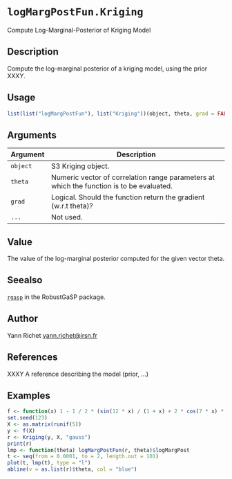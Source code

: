 # `logMargPostFun.Kriging`

Compute Log-Marginal-Posterior of Kriging Model


## Description

Compute the log-marginal posterior of a kriging model, using the
 prior XXXY.


## Usage

```r
list(list("logMargPostFun"), list("Kriging"))(object, theta, grad = FALSE, ...)
```


## Arguments

Argument      |Description
------------- |----------------
`object`     |     S3 Kriging object.
`theta`     |     Numeric vector of correlation range parameters at which the function is to be evaluated.
`grad`     |     Logical. Should the function return the gradient (w.r.t theta)?
`...`     |     Not used.


## Value

The value of the log-marginal posterior computed for the
 given vector theta.


## Seealso

[`rgasp`](#rgasp) in the RobustGaSP package.


## Author

Yann Richet yann.richet@irsn.fr


## References

XXXY A reference describing the model (prior, ...)


## Examples

```r
f <- function(x) 1 - 1 / 2 * (sin(12 * x) / (1 + x) + 2 * cos(7 * x) * x^5 + 0.7)
set.seed(123)
X <- as.matrix(runif(5))
y <- f(X)
r <- Kriging(y, X, "gauss")
print(r)
lmp <- function(theta) logMargPostFun(r, theta)$logMargPost
t <- seq(from = 0.0001, to = 2, length.out = 101)
plot(t, lmp(t), type = "l")
abline(v = as.list(r)$theta, col = "blue")
```


